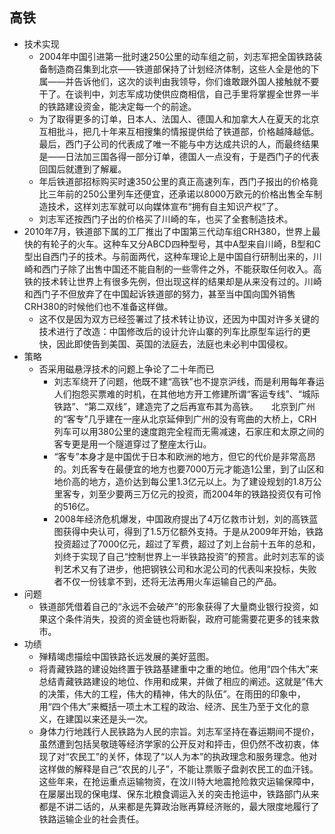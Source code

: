## 高铁

* 技术实现
    - 2004年中国引进第一批时速250公里的动车组之前，刘志军把全国铁路装备制造商召集到北京——铁道部保持了计划经济体制，这些人全是他的下属——并告诉他们，这次的谈判由我领导，你们谁敢跟外国人接触就不要干了。在谈判中，刘志军成功使供应商相信，自己手里将掌握全世界一半的铁路建设资金，能决定每一个的前途。
    - 为了取得更多的订单，日本人、法国人、德国人和加拿大人在夏天的北京互相批斗，把几十年来互相搜集的情报提供给了铁道部，价格越降越低。最后，西门子公司的代表成了唯一不能与中方达成共识的人，而最终结果是——日法加三国各得一部分订单，德国人一点没有，于是西门子的代表回国后就遭到了解雇。
    - 年后铁道部招标购买时速350公里的真正高速列车，西门子报出的价格竟比三年前的250公里列车还便宜，还承诺以8000万欧元的价格出售全车制造技术，这样刘志军就可以向媒体宣布“拥有自主知识产权”了。
    - 刘志军还按西门子出的价格买了川崎的车，也买了全套制造技术。
* 2010年7月，铁道部下属的工厂推出了中国第三代动车组CRH380，世界上最快的有轮子的火车。这种车又分ABCD四种型号，其中A型来自川崎，B型和C型出自西门子的技术。与前面两代，这种车理论上是中国自行研制出来的，川崎和西门子除了出售中国还不能自制的一些零件之外，不能获取任何收入。高铁的技术转让世界上有很多先例，但出现这样的结果却是从来没有过的。川崎和西门子不但放弃了在中国起诉铁道部的努力，甚至当中国向国外销售CRH380的时候他们也不准备这样做。
    - 这不仅是因为双方已经签署过了技术转让协议，还因为中国对许多关键的技术进行了改造：中国修改后的设计允许山寨的列车比原型车运行的更快，因此即使告到美国、英国的法庭去，法庭也未必判中国侵权。
* 策略
    - 否采用磁悬浮技术的问题上争论了二十年而已
        + 刘志军绕开了问题，他既不建“高铁”也不提京沪线，而是利用每年春运人们抱怨买票难的时机，在其他地方开工修建所谓“客运专线”、“城际铁路”、“第二双线”，建造完了之后再宣布其为高铁。　　北京到广州的“客专”几乎建在一座从北京延伸到广州的没有弯曲的大桥上，CRH列车可以用380公里的速度跑完全程而无需减速，石家庄和太原之间的客专更是用一个隧道穿过了整座太行山。
        + “客专”本身才是中国优于日本和欧洲的地方，但它的代价是非常高昂的。刘氏客专在最便宜的地方也要7000万元才能造1公里，到了山区和地价高的地方，造价达到每公里1.3亿元以上。为了建设规划的1.8万公里客专，刘至少要两三万亿元的投资，而2004年的铁路投资仅有可怜的516亿。
        + 2008年经济危机爆发，中国政府提出了4万亿救市计划，刘的高铁蓝图获得中央认可，得到了1.5万亿额外支持。于是从2009年开始，铁路投资超过了7000亿元，超过了军费，超过了刘上台前十五年的总和，刘终于实现了自己“控制世界上一半铁路投资”的预言。此时刘志军的谈判艺术又有了进步，他把钢铁公司和水泥公司的代表叫来投标，失败者不仅一份钱拿不到，还将无法再用火车运输自己的产品。
* 问题
    - 铁道部凭借着自己的“永远不会破产”的形象获得了大量商业银行投资，如果这个条件消失，投资的资金链也将断裂，政府可能需要花更多的钱来救市。
* 功绩
    - 殚精竭虑描绘中国铁路长远发展的美好蓝图。
    - 将青藏铁路的建设始终置于铁路基建重中之重的地位。他用“四个伟大”来总结青藏铁路建设的地位、作用和成果，并做了相应的阐述。这就是“伟大的决策，伟大的工程，伟大的精神，伟大的队伍”。在雨田的印象中，用“四个伟大”来概括一项土木工程的政治、经济、民生乃至于文化的意义，在建国以来还是头一次。
    - 身体力行地践行人民铁路为人民的宗旨。刘志军坚持在春运期间不提价，虽然遭到包括吴敬琏等经济学家的公开反对和抨击，但仍然不改初衷，体现了对“农民工”的关怀，体现了“以人为本”的执政理念和服务理念。他对这样做的解释是自己“农民的儿子”，不能让票贩子盘剥农民工的血汗钱。这些年来，在抢运重点运输物资，在汶川特大地震抢险救灾运输保障中，在屡屡出现的保电煤、保东北粮食调运入关的突击抢运中，铁路部门从来都是不讲二话的，从来都是先算政治账再算经济账的，最大限度地履行了铁路运输企业的社会责任。
